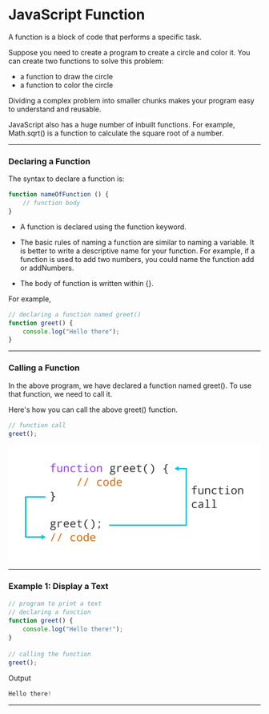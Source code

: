 # JavaScript Function
A function is a block of code that performs a specific task.

Suppose you need to create a program to create a circle and color it. You can create two functions to solve this problem:

* a function to draw the circle
* a function to color the circle

Dividing a complex problem into smaller chunks makes your program easy to understand and reusable.

JavaScript also has a huge number of inbuilt functions. For example, Math.sqrt() is a function to calculate the square root of a number.

***

### Declaring a Function
The syntax to declare a function is:

```js
function nameOfFunction () {
    // function body   
}
```

* A function is declared using the function keyword.

* The basic rules of naming a function are similar to naming a variable. It is better to write a descriptive name for your function. For example, if a function is used to add two numbers, you could name the function add or addNumbers.

* The body of function is written within {}.

For example,

```js
// declaring a function named greet()
function greet() {
    console.log("Hello there");
}
```

***

### Calling a Function
In the above program, we have declared a function named greet(). To use that function, we need to call it.

Here's how you can call the above greet() function.

```js
// function call
greet();
```

![Function](/img/javascript-function-example1.png)

***

### Example 1: Display a Text

```js
// program to print a text
// declaring a function
function greet() {
    console.log("Hello there!");
}

// calling the function
greet();
```

Output

```js
Hello there!
```

***


